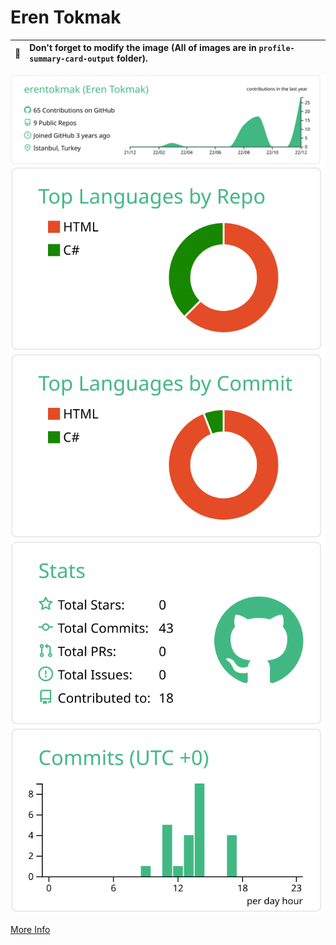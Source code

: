 # Eren Tokmak

| :bell: | Don't forget to modify the image (All of images are in `profile-summary-card-output` folder). |
| :-------: | :-------------------------------------------------------------------------------------------------------- |

[![](https://raw.githubusercontent.com/erentokmak/erentokmak/master/profile-summary-card-output/vue/0-profile-details.svg)](https://github.com/erentokmak/github-profile-summary-cards)
[![](https://raw.githubusercontent.com/erentokmak/erentokmak/master/profile-summary-card-output/vue/1-repos-per-language.svg)](https://github.com/erentokmak/github-profile-summary-cards) [![](https://raw.githubusercontent.com/erentokmak/erentokmak/master/profile-summary-card-output/vue/2-most-commit-language.svg)](https://github.com/erentokmak/github-profile-summary-cards)
[![](https://raw.githubusercontent.com/erentokmak/erentokmak/master/profile-summary-card-output/vue/3-stats.svg)](https://github.com/erentokmak/github-profile-summary-cards) [![](https://raw.githubusercontent.com/erentokmak/erentokmak/master/profile-summary-card-output/vue/4-productive-time.svg)](https://github.com/erentokmak/github-profile-summary-cards)

[More Info](https://github.com/erentokmak/github-profile-summary-cards)
